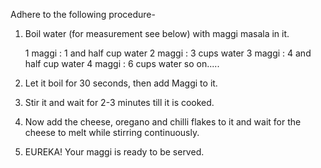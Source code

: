 Adhere to the following procedure-

1. Boil water (for measurement see below) with maggi masala in it.

    1 maggi : 1 and half cup water
    2 maggi : 3 cups water
    3 maggi : 4 and half cup water
    4 maggi : 6 cups water
    so on.....

2. Let it boil for 30 seconds, then add Maggi to it.

3. Stir it and wait for 2-3 minutes till it is cooked.

4. Now add the cheese, oregano and chilli flakes to it and wait for the cheese to melt while stirring continuously.

5. EUREKA! Your maggi is ready to be served.
